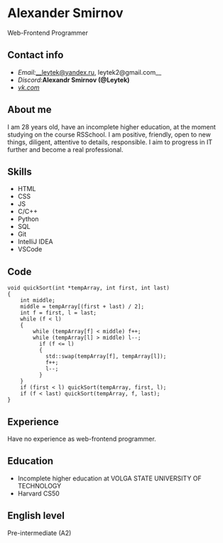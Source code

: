 # Alexander Smirnov
Web-Frontend Programmer

## Contact info
* *Email:*__leytek@yandex.ru, leytek2@gmail.com__
* *Discord:*__Alexandr Smirnov (@Leytek)__
* [*vk.com*](https://vk.com/id40296460)

## About me
I am 28 years old, have an incomplete higher education, at the moment studying on the course RSSchool. I am positive, friendly, open to new things, diligent, attentive to details, responsible. I aim to progress in IT further and become a real professional.

## Skills
* HTML
* CSS
* JS
* C/C++
* Python
* SQL
* Git
* IntelliJ IDEA
* VSCode

## Code
```
void quickSort(int *tempArray, int first, int last)
{
    int middle;
    middle = tempArray[(first + last) / 2];
    int f = first, l = last;
    while (f < l)
	{
        while (tempArray[f] < middle) f++;
        while (tempArray[l] > middle) l--;
          if (f <= l)
		  {
            std::swap(tempArray[f], tempArray[l]);
            f++;
            l--;
          }
    }
    if (first < l) quickSort(tempArray, first, l);
    if (f < last) quickSort(tempArray, f, last);
}
```

## Experience
Have no experience as web-frontend programmer.

## Education
* Incomplete higher education at VOLGA STATE UNIVERSITY OF TECHNOLOGY
* Harvard CS50

## English level
Pre-intermediate (A2)

